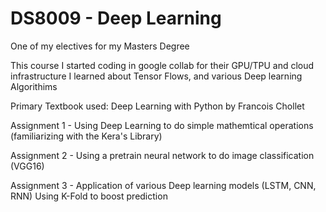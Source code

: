 # DS8009 - Deep Learning
One of my electives for my Masters Degree


This course I started coding in google collab for their GPU/TPU and cloud infrastructure
I learned about Tensor Flows, and various Deep learning Algorithims


Primary Textbook used: Deep Learning with Python by Francois Chollet


Assignment 1 -  Using Deep Learning to do simple mathemtical operations (familiarizing with the Kera's Library)

Assignment 2 - Using a pretrain neural network to do image classification (VGG16)

Assignment 3 - Application of various Deep learning models (LSTM, CNN, RNN) Using K-Fold to boost prediction


